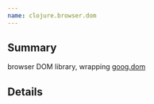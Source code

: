 ```yaml
---
name: clojure.browser.dom
---
```


## Summary

browser DOM library, wrapping [goog.dom](http://www.closurecheatsheet.com/dom)

## Details
